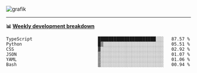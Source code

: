 ![grafik](https://user-images.githubusercontent.com/56089155/187718223-45863e96-4c28-4d4c-b3ca-02bf88aeae4c.png)

<hr />

**📊 [Weekly development breakdown](https://wakatime.com/@Ari24)**

<!--START_SECTION:waka-->

```text
TypeScript                         ██████████████████████░░░   87.57 %
Python                             █▒░░░░░░░░░░░░░░░░░░░░░░░   05.51 %
CSS                                ▓░░░░░░░░░░░░░░░░░░░░░░░░   02.92 %
JSON                               ▒░░░░░░░░░░░░░░░░░░░░░░░░   01.07 %
YAML                               ▒░░░░░░░░░░░░░░░░░░░░░░░░   01.06 %
Bash                               ▒░░░░░░░░░░░░░░░░░░░░░░░░   00.94 %
```

<!--END_SECTION:waka-->
